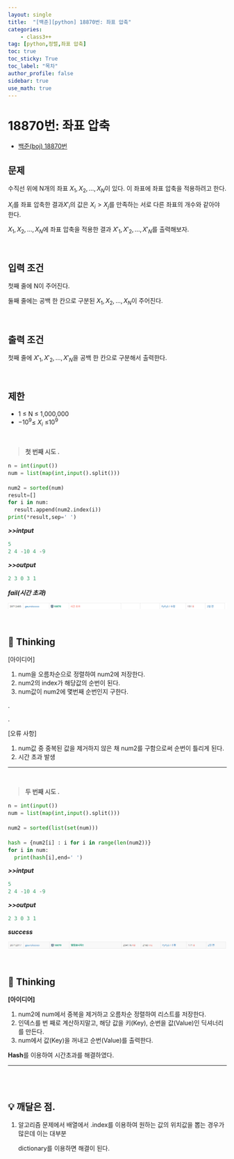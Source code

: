 ```yaml
---
layout: single
title:  "[백준][python] 18870번: 좌표 압축"
categories: 
    - class3++
tag: [python,정렬,좌표 압축]
toc: true
toc_sticky: True
toc_label: "목차"
author_profile: false
sidebar: true
use_math: true
---
```


# 18870번: 좌표 압축

* [백준(boj) 18870번](https://www.acmicpc.net/problem/18870)



## 문제

수직선 위에 N개의 좌표 $X_1, X_2, ..., X_N$이 있다. 이 좌표에 좌표 압축을 적용하려고 한다.

$X_i$를 좌표 압축한 결과$X'_i$의 값은 $X_i > X_j$를 만족하는 서로 다른 좌표의 개수와 같아야 한다.

$X_1, X_2, ..., X_N$에 좌표 압축을 적용한 결과 $X'_1, X'_2, ..., X'_N$를 출력해보자.

<br/>

## 입력 조건

첫째 줄에 N이 주어진다.

둘째 줄에는 공백 한 칸으로 구분된 $X_1, X_2, ..., X_N$이 주어진다.

<br/>

## 출력 조건

첫째 줄에 $X'_1, X'_2, ..., X'_N$을 공백 한 칸으로 구분해서 출력한다.

<br/>

## 제한

- 1 ≤ N ≤ 1,000,000
- $-10^9$≤ $X_i$ ≤$10^9$

<br/>

> **첫 번째 시도 .**

```python
n = int(input())
num = list(map(int,input().split()))

num2 = sorted(num)
result=[]
for i in num:
  result.append(num2.index(i))
print(*result,sep=' ')
```

 ***>>intput***

```python
5
2 4 -10 4 -9
```

 ***>>output***

```python
2 3 0 3 1
```

 ***fail(시간 초과)***

![image-20220302213429585]({{geunskoo.github.io}}/../images/2022-03-02-boj-18870/image-20220302213429585.png)

<br/>

## 🌝 Thinking

[아이디어]

1. num을 오름차순으로 정렬하여 num2에 저장한다.
2. num2의 index가 해당값의 순번이 된다.
3. num값이 num2에 몇번째 순번인지 구한다.

.

.

[오류 사항]

1. num값 중 중복된 값을 제거하지 않은 채 num2를 구함으로써 순번이 틀리게 된다.
2. 시간 초과 발생

***

<br/>

> **두 번째 시도 .**

```python
n = int(input())
num = list(map(int,input().split()))

num2 = sorted(list(set(num)))

hash = {num2[i] : i for i in range(len(num2))}
for i in num:
  print(hash[i],end=' ')
```

 ***>>intput***

```python
5
2 4 -10 4 -9
```

 ***>>output***

```python
2 3 0 3 1
```

 ***success***

![image-20220302213457341]({{geunskoo.github.io}}/../images/2022-03-02-boj-18870/image-20220302213457341.png)

<br/>

## 🌝 Thinking

**[아이디어]**

1. num2에 num에서 중복을 제거하고 오름차순 정렬하여 리스트를 저장한다.
2. 인덱스를 번 째로 계산하지말고, 해당 값을 키(Key), 순번을 값(Value)인 딕셔너리를 만든다.
3. num에서 값(Key)을 꺼내고 순번(Value)를 출력한다.

**Hash**를 이용하여 시간초과를 해결하였다.

***

<br/>

<br/>



## 💡 깨달은 점.

1. 알고리즘 문제에서 배열에서 .index를 이용하여 원하는 값의 위치값을 뽑는 경우가 많은데 이는 대부분

   dictionary를 이용하면 해결이 된다.
